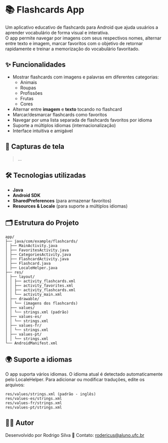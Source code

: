 # 📚 Flashcards App

Um aplicativo educativo de flashcards para Android que ajuda usuários a aprender vocabulário de forma visual e interativa.  
O app permite navegar por imagens com seus respectivos nomes, alternar entre texto e imagem, marcar favoritos com o objetivo de retornar rapidamente e treinar a memorização do vocabulário favoritado.

## ✨ Funcionalidades

- Mostrar flashcards com imagens e palavras em diferentes categorias:
  - Animais
  - Roupas
  - Profissões
  - Frutas
  - Cores
- Alternar entre **imagem** e **texto** tocando no flashcard
- Marcar/desmarcar flashcards como favoritos
- Navegar por uma lista separada de flashcards favoritos por idioma
- Suporte a múltiplos idiomas (internacionalização)
- Interface intuitiva e amigável

## 📸 Capturas de tela

> ...

## 🛠️ Tecnologias utilizadas

- **Java**
- **Android SDK**
- **SharedPreferences** (para armazenar favoritos)
- **Resources & Locale** (para suporte a múltiplos idiomas)

## 🗂️ Estrutura do Projeto
```
app/
├── java/com/example/flashcards/
│ ├── MainActivity.java
│ ├── FavoritesActivity.java
│ ├── CategoriesActivity.java
│ ├── FlashcardActivity.java
│ ├── Flashcard.java
│ ├── LocaleHelper.java
├── res/
│ ├── layout/
│ │ ├── activity_flashcards.xml
│ │ ├── activity_favorites.xml
│ │ ├── activity_flashcards.xml
│ │ └── activity_main.xml
│ ├── drawable/
│ │ └── (imagens dos flashcards)
│ ├── values/
│ │ └── strings.xml (padrão)
│ ├── values-es/
│ │ └── strings.xml
│ ├── values-fr/
│ │ └── strings.xml
│ ├── values-pt/
│ │ └── strings.xml
└── AndroidManifest.xml
```
## 🌍 Suporte a idiomas
O app suporta vários idiomas. O idioma atual é detectado automaticamente pelo LocaleHelper.
Para adicionar ou modificar traduções, edite os arquivos:
```
res/values/strings.xml (padrão - inglês)
res/values-es/strings.xml
res/values-fr/strings.xml
res/values-pt/strings.xml
```
## 🙋‍♂️ Autor
Desenvolvido por Rodrigo Silva
📧 Contato: rodericus@aluno.ufc.br
